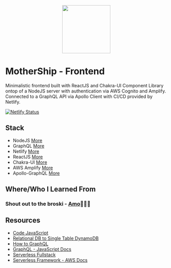 <p align="center">
<img src="https://zdcohumppa-github-resources.s3.us-east-2.amazonaws.com/mother-ship/motherShip-Frontend.png" width=150px height="150px" />
</p>

# MotherShip - Frontend

Minimalistic frontend built with ReactJS and Chakra-UI Component Library ontop of a NodeJS server with authentication via AWS Cognito and Amplify. Connected to a GraphQL API via Apollo Client with CI/CD provided by Netlify.

[![Netlify Status](https://api.netlify.com/api/v1/badges/828e3798-ab31-4728-bb28-276a8412b813/deploy-status)](https://app.netlify.com/sites/mother-ship/deploys)

## Stack

- NodeJS [More](https://nodejs.org/en/)
- GraphQL [More](https://graphql.org/)
- Netlify [More](https://netlify.com)
- ReactJS [More](https://reactjs.org/)
- Chakra-UI [More](https://chakra-ui.com/)
- AWS Amplify [More](https://aws-amplify.github.io/)
- Apollo-GraphQL [More](https://www.apollographql.com)

## Where/Who I Learned From

### Shout out to the broski - [Amo](https://github.com/AmoDinho)👨🏽‍🏭

## Resources

- [Code JavaScript](https://github.com/pimp-my-book/CodeJavaScript)
- [Relational DB to Single Table DynamoDB](https://www.trek10.com/blog/dynamodb-single-table-relational-modeling/)
- [How to GraphQL](https://www.howtographql.com/)
- [GraphQL - JavaScript Docs](https://graphql.org/graphql-js/)
- [Serverless Fullstack](https://serverless-stack.com/)
- [Serverless Framework - AWS Docs](https://serverless.com/framework/docs/providers/aws/)
